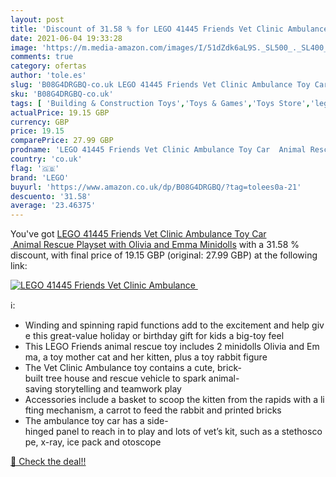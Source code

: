 ```yaml
---
layout: post
title: 'Discount of 31.58 % for LEGO 41445 Friends Vet Clinic Ambulance '
date: 2021-06-04 19:33:28
image: 'https://m.media-amazon.com/images/I/51dZdk6aL9S._SL500_._SL400_.jpg'
comments: true
category: ofertas
author: 'tole.es'
slug: 'B08G4DRGBQ-co.uk LEGO 41445 Friends Vet Clinic Ambulance Toy Car Animal...'
sku: 'B08G4DRGBQ-co.uk'
tags: [ 'Building & Construction Toys','Toys & Games','Toys Store','lego', ]
actualPrice: 19.15 GBP
currency: GBP
price: 19.15
comparePrice: 27.99 GBP
prodname: 'LEGO 41445 Friends Vet Clinic Ambulance Toy Car  Animal Rescue Playset with Olivia and Emma Minidolls'
country: 'co.uk'
flag: '🇬🇧'
brand: 'LEGO'
buyurl: 'https://www.amazon.co.uk/dp/B08G4DRGBQ/?tag=tolees0a-21'
descuento: '31.58'
average: '23.46375'
---
```


You've got [LEGO 41445 Friends Vet Clinic Ambulance Toy Car  Animal Rescue Playset with Olivia and Emma Minidolls](https://www.amazon.co.uk/dp/B08G4DRGBQ/?tag=tolees0a-21) with a  31.58 % discount, with final price of 19.15 GBP (original: 27.99 GBP) at the following link:

[![LEGO 41445 Friends Vet Clinic Ambulance ](https://m.media-amazon.com/images/I/51dZdk6aL9S._SL500_._SL400_.jpg)](https://www.amazon.co.uk/dp/B08G4DRGBQ/?tag=tolees0a-21)

ℹ️:

- Winding and spinning rapid functions add to the excitement and help give this great-value holiday or birthday gift for kids a big-toy feel
- This LEGO Friends animal rescue toy includes 2 minidolls Olivia and Emma, a toy mother cat and her kitten, plus a toy rabbit figure
- The Vet Clinic Ambulance toy contains a cute, brick-built tree house and rescue vehicle to spark animal-saving storytelling and teamwork play
- Accessories include a basket to scoop the kitten from the rapids with a lifting mechanism, a carrot to feed the rabbit and printed bricks
- The ambulance toy car has a side-hinged panel to reach in to play and lots of vet’s kit, such as a stethoscope, x-ray, ice pack and otoscope

[🛒 Check the deal!!](https://www.amazon.co.uk/dp/B08G4DRGBQ/?tag=tolees0a-21)
